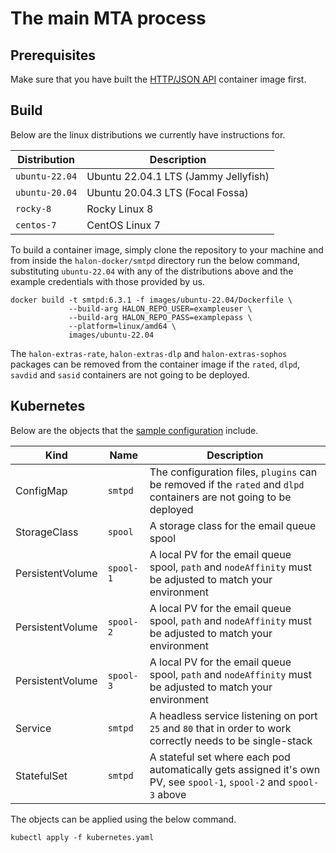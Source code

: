 # The main MTA process

## Prerequisites

Make sure that you have built the [HTTP/JSON API](../api/README.md) container image first.

## Build

Below are the linux distributions we currently have instructions for.

| Distribution   | Description                          |
| -------------- | -----------------------------------  |
| `ubuntu-22.04` | Ubuntu 22.04.1 LTS (Jammy Jellyfish) |
| `ubuntu-20.04` | Ubuntu 20.04.3 LTS (Focal Fossa)     |
| `rocky-8`      | Rocky Linux 8                        |
| `centos-7`     | CentOS Linux 7                       |

To build a container image, simply clone the repository to your machine and from inside the `halon-docker/smtpd` directory run the below command, substituting `ubuntu-22.04` with any of the distributions above and the example credentials with those provided by us.

```
docker build -t smtpd:6.3.1 -f images/ubuntu-22.04/Dockerfile \
             --build-arg HALON_REPO_USER=exampleuser \
             --build-arg HALON_REPO_PASS=examplepass \
             --platform=linux/amd64 \
             images/ubuntu-22.04
```

The `halon-extras-rate`, `halon-extras-dlp` and `halon-extras-sophos` packages can be removed from the container image if the `rated`, `dlpd`, `savdid` and `sasid` containers are not going to be deployed.

## Kubernetes

Below are the objects that the [sample configuration](kubernetes.yaml) include.

Kind             | Name      | Description                                                                                                         |
---------------- | --------- | ------------------------------------------------------------------------------------------------------------------- |
ConfigMap        | `smtpd`   | The configuration files, `plugins` can be removed if the `rated` and `dlpd` containers are not going to be deployed |
StorageClass     | `spool`   | A storage class for the email queue spool                                                                           |
PersistentVolume | `spool-1` | A local PV for the email queue spool, `path` and `nodeAffinity` must be adjusted to match your environment          |
PersistentVolume | `spool-2` | A local PV for the email queue spool, `path` and `nodeAffinity` must be adjusted to match your environment          |
PersistentVolume | `spool-3` | A local PV for the email queue spool, `path` and `nodeAffinity` must be adjusted to match your environment          |
Service          | `smtpd`   | A headless service listening on port `25` and `80` that in order to work correctly needs to be single-stack         |
StatefulSet      | `smtpd`   | A stateful set where each pod automatically gets assigned it's own PV, see `spool-1`, `spool-2` and `spool-3` above |

The objects can be applied using the below command.

```
kubectl apply -f kubernetes.yaml
```

